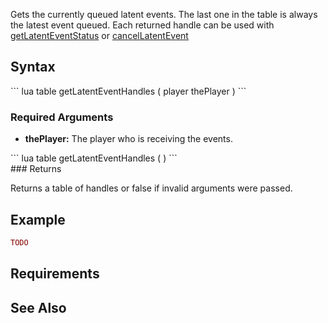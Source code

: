Gets the currently queued latent events. The last one in the table is always the latest event queued. Each returned handle can be used with [getLatentEventStatus](/docs/getlatenteventstatus.md "wikilink") or [cancelLatentEvent](/docs/cancellatentevent.md "wikilink")

Syntax
------

<section name="Server" class="server" show="true">
``` lua
table getLatentEventHandles ( player thePlayer )
```

### Required Arguments

-   **thePlayer:** The player who is receiving the events.

</section>
<section name="Client" class="client" show="true">
``` lua
table getLatentEventHandles ( )
```

</section>
### Returns

Returns a table of handles or false if invalid arguments were passed.

Example
-------

``` lua
TODO
```

Requirements
------------

See Also
--------

